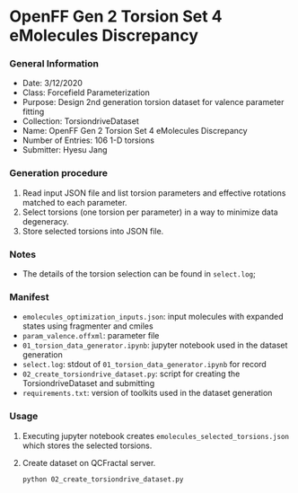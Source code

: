 # OpenFF Gen 2 Torsion Set 4 eMolecules Discrepancy

### General Information
 - Date: 3/12/2020
 - Class: Forcefield Parameterization
 - Purpose: Design 2nd generation torsion dataset for valence parameter fitting
 - Collection: TorsiondriveDataset
 - Name: OpenFF Gen 2 Torsion Set 4 eMolecules Discrepancy
 - Number of Entries: 106 1-D torsions 
 - Submitter: Hyesu Jang

### Generation procedure

1. Read input JSON file and list torsion parameters and effective rotations matched to each parameter.
2. Select torsions (one torsion per parameter) in a way to minimize data degeneracy.
3. Store selected torsions into JSON file.

### Notes
 - The details of the torsion selection can be found in `select.log`;

### Manifest

 - `emolecules_optimization_inputs.json`: input molecules with expanded states using fragmenter and cmiles 
 - `param_valence.offxml`: parameter file 
 - `01_torsion_data_generator.ipynb`: jupyter notebook used in the dataset generation
 - `select.log`: stdout of `01_torsion_data_generator.ipynb` for record
 - `02_create_torsiondrive_dataset.py`: script for creating the TorsiondriveDataset and submitting
 - `requirements.txt`: version of toolkits used in the dataset generation


### Usage

1. Executing jupyter notebook creates `emolecules_selected_torsions.json` which stores the selected torsions.

2. Create dataset on QCFractal server.
    ```
    python 02_create_torsiondrive_dataset.py
    ```
